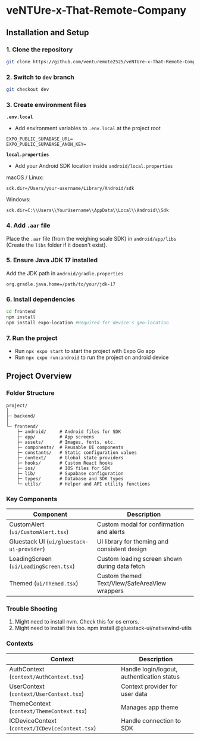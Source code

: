 # veNTUre-x-That-Remote-Company

## Installation and Setup

### 1. Clone the repository
```bash
git clone https://github.com/venturemote2525/veNTUre-x-That-Remote-Company.git
```

### 2. Switch to `dev` branch
```bash
git checkout dev
```

### 3. Create environment files
**`.env.local`**
- Add environment variables to `.env.local` at the project root
```env
EXPO_PUBLIC_SUPABASE_URL=
EXPO_PUBLIC_SUPABASE_ANON_KEY=
```
**`local.properties`**
- Add your Android SDK location inside `android/local.properties`

macOS / Linux:
```properties
sdk.dir=/Users/your-username/Library/Android/sdk
```
Windows:
```properties
sdk.dir=C:\\Users\\YourUsername\\AppData\\Local\\Android\\Sdk
```

### 4. Add `.aar` file
Place the `.aar` file (from the weighing scale SDK) in `android/app/libs` (Create the `libs` folder if it doesn't exist).

### 5. Ensure Java JDK 17 installed
Add the JDK path in `android/gradle.properties`
```properties
org.gradle.java.home=/path/to/your/jdk-17
```

### 6. Install dependencies
```bash
cd frontend
npm install
npm install expo-location #Required for device's geo-location
```

### 7. Run the project
- Run `npx expo start` to start the project with Expo Go app
- Run `npx expo run:android` to run the project on android device

## Project Overview

### Folder Structure
```
project/
│
├─ backend/
│
└─ frontend/
    ├─ android/     # Android files for SDK
    ├─ app/         # App screens
    ├─ assets/      # Images, fonts, etc.
    ├─ components/  # Reusable UI components
    ├─ constants/   # Static configuration values
    ├─ context/     # Global state providers
    ├─ hooks/       # Custom React hooks
    ├─ ios/         # IOS files for SDK
    ├─ lib/         # Supabase configuration
    ├─ types/       # Database and SDK types
    └─ utils/       # Helper and API utility functions

```

### Key Components
| Component                                 | Description                                   |
|-------------------------------------------|-----------------------------------------------|
| CustomAlert (`ui/CustomAlert.tsx`)        | Custom modal for confirmation and alerts      |
| Gluestack UI (`ui/gluestack-ui-provider`) | UI library for theming and consistent design  |
| LoadingScreen (`ui/LoadingScreen.tsx`)    | Custom loading screen shown during data fetch |
| Themed (`ui/Themed.tsx`)                  | Custom themed Text/View/SafeAreaView wrappers |

### Trouble Shooting
1. Might need to install nvm. Check this for os errors.
2. Might need to install this too. npm install @gluestack-ui/nativewind-utils

### Contexts
| Context                                         | Description                                |
|-------------------------------------------------|--------------------------------------------|
| AuthContext (`context/AuthContext.tsx`)         | Handle login/logout, authentication status |
| UserContext (`context/UserContext.tsx`)         | Context provider for user data             |
| ThemeContext (`context/ThemeContext.tsx`)       | Manages app theme                          |
| ICDeviceContext (`context/ICDeviceContext.tsx`) | Handle connection to SDK                   |
